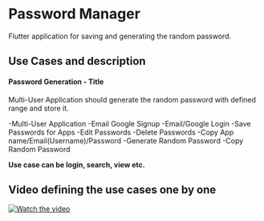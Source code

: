 # Password Manager

Flutter application for saving and generating the random password.

## Use Cases and description

#### Password Generation - Title ####
Multi-User Application should generate the random password with defined range and store it.

-Multi-User Application
-Email Google Signup
-Email/Google Login
-Save Passwords for Apps
-Edit Passwords
-Delete Passwords
-Copy App name/Email(Username)/Password
-Generate Random Password 
-Copy Random Password


**Use case can be login, search, view etc.**

## Video defining the use cases one by one

[![Watch the video](https://img.youtube.com/vi/nTQUwghvy5Q/default.jpg)](https://youtu.be/nTQUwghvy5Q)

